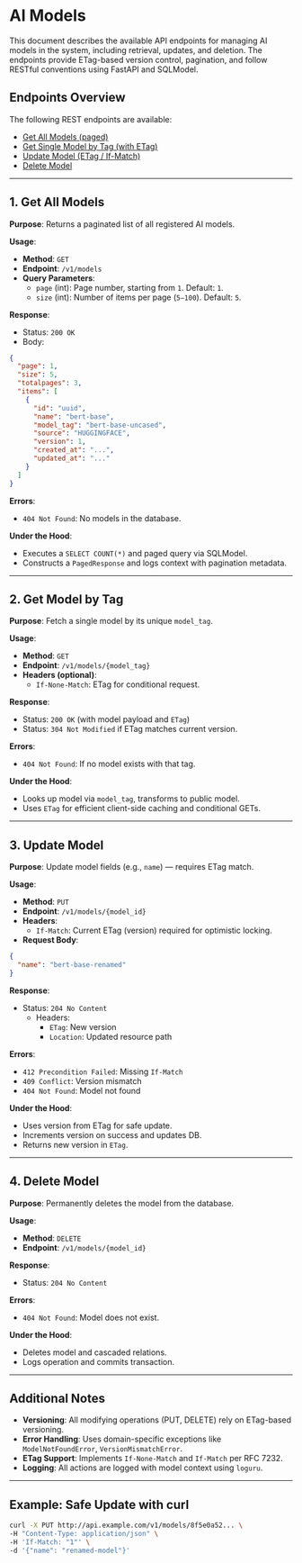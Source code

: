 # AI Models

This document describes the available API endpoints for managing AI models in the system, including retrieval, updates, and deletion. The endpoints provide ETag-based version control, pagination, and follow RESTful conventions using FastAPI and SQLModel.

## Endpoints Overview

The following REST endpoints are available:

- [Get All Models (paged)](#1-get-all-models)
- [Get Single Model by Tag (with ETag)](#2-get-model-by-tag)
- [Update Model (ETag / If-Match)](#3-update-model)
- [Delete Model](#4-delete-model)

---

## 1. Get All Models

**Purpose**: Returns a paginated list of all registered AI models.

**Usage**:

- **Method**: `GET`
- **Endpoint**: `/v1/models`
- **Query Parameters**:
  - `page` (int): Page number, starting from `1`. Default: `1`.
  - `size` (int): Number of items per page (`5–100`). Default: `5`.

**Response**:

- Status: `200 OK`
- Body:

```json
{
  "page": 1,
  "size": 5,
  "totalpages": 3,
  "items": [
    {
      "id": "uuid",
      "name": "bert-base",
      "model_tag": "bert-base-uncased",
      "source": "HUGGINGFACE",
      "version": 1,
      "created_at": "...",
      "updated_at": "..."
    }
  ]
}
```

**Errors**:

- `404 Not Found`: No models in the database.

**Under the Hood**:

- Executes a `SELECT COUNT(*)` and paged query via SQLModel.
- Constructs a `PagedResponse` and logs context with pagination metadata.

---

## 2. Get Model by Tag

**Purpose**: Fetch a single model by its unique `model_tag`.

**Usage**:

- **Method**: `GET`
- **Endpoint**: `/v1/models/{model_tag}`
- **Headers (optional)**:
  - `If-None-Match`: ETag for conditional request.

**Response**:

- Status: `200 OK` (with model payload and `ETag`)
- Status: `304 Not Modified` if ETag matches current version.

**Errors**:

- `404 Not Found`: If no model exists with that tag.

**Under the Hood**:

- Looks up model via `model_tag`, transforms to public model.
- Uses `ETag` for efficient client-side caching and conditional GETs.

---

## 3. Update Model

**Purpose**: Update model fields (e.g., `name`) — requires ETag match.

**Usage**:

- **Method**: `PUT`
- **Endpoint**: `/v1/models/{model_id}`
- **Headers**:
  - `If-Match`: Current ETag (version) required for optimistic locking.
- **Request Body**:

```json
{
  "name": "bert-base-renamed"
}
```

**Response**:

- Status: `204 No Content`
  - Headers:
    - `ETag`: New version
    - `Location`: Updated resource path

**Errors**:

- `412 Precondition Failed`: Missing `If-Match`
- `409 Conflict`: Version mismatch
- `404 Not Found`: Model not found

**Under the Hood**:

- Uses version from ETag for safe update.
- Increments version on success and updates DB.
- Returns new version in `ETag`.

---

## 4. Delete Model

**Purpose**: Permanently deletes the model from the database.

**Usage**:

- **Method**: `DELETE`
- **Endpoint**: `/v1/models/{model_id}`

**Response**:

- Status: `204 No Content`

**Errors**:

- `404 Not Found`: Model does not exist.

**Under the Hood**:

- Deletes model and cascaded relations.
- Logs operation and commits transaction.

---

## Additional Notes

- **Versioning**: All modifying operations (PUT, DELETE) rely on ETag-based versioning.
- **Error Handling**: Uses domain-specific exceptions like `ModelNotFoundError`, `VersionMismatchError`.
- **ETag Support**: Implements `If-None-Match` and `If-Match` per RFC 7232.
- **Logging**: All actions are logged with model context using `loguru`.

---

## Example: Safe Update with curl

```bash
curl -X PUT http://api.example.com/v1/models/8f5e0a52... \
-H "Content-Type: application/json" \
-H 'If-Match: "1"' \
-d '{"name": "renamed-model"}'
```

